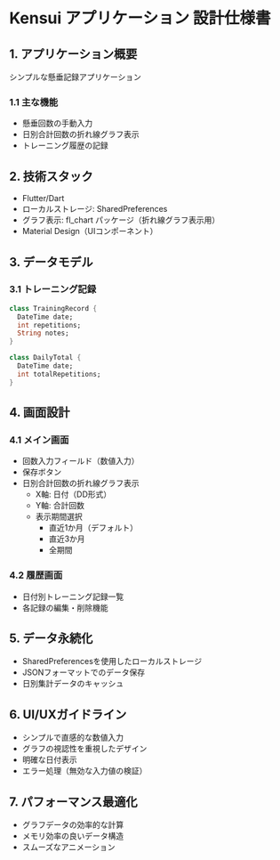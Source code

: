 # Kensui アプリケーション 設計仕様書

## 1. アプリケーション概要
シンプルな懸垂記録アプリケーション

### 1.1 主な機能
- 懸垂回数の手動入力
- 日別合計回数の折れ線グラフ表示
- トレーニング履歴の記録

## 2. 技術スタック
- Flutter/Dart
- ローカルストレージ: SharedPreferences
- グラフ表示: fl_chart パッケージ（折れ線グラフ表示用）
- Material Design（UIコンポーネント）

## 3. データモデル

### 3.1 トレーニング記録
```dart
class TrainingRecord {
  DateTime date;
  int repetitions;
  String notes;
}

class DailyTotal {
  DateTime date;
  int totalRepetitions;
}
```

## 4. 画面設計

### 4.1 メイン画面
- 回数入力フィールド（数値入力）
- 保存ボタン
- 日別合計回数の折れ線グラフ表示
  - X軸: 日付（DD形式）
  - Y軸: 合計回数
  - 表示期間選択
    - 直近1か月（デフォルト）
    - 直近3か月
    - 全期間

### 4.2 履歴画面
- 日付別トレーニング記録一覧
- 各記録の編集・削除機能

## 5. データ永続化
- SharedPreferencesを使用したローカルストレージ
- JSONフォーマットでのデータ保存
- 日別集計データのキャッシュ

## 6. UI/UXガイドライン
- シンプルで直感的な数値入力
- グラフの視認性を重視したデザイン
- 明確な日付表示
- エラー処理（無効な入力値の検証）

## 7. パフォーマンス最適化
- グラフデータの効率的な計算
- メモリ効率の良いデータ構造
- スムーズなアニメーション
